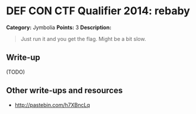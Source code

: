 # DEF CON CTF Qualifier 2014: rebaby

**Category:** Jymbolia
**Points:** 3
**Description:**

> Just run it and you get the flag. Might be a bit slow.

## Write-up

(TODO)

## Other write-ups and resources

* <http://pastebin.com/h7XBncLq>
